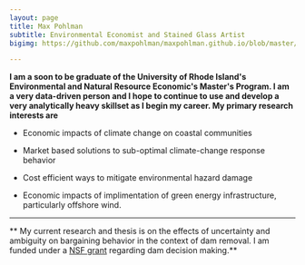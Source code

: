 ```yaml
---
layout: page
title: Max Pohlman
subtitle: Environmental Economist and Stained Glass Artist
bigimg: https://github.com/maxpohlman/maxpohlman.github.io/blob/master/img/stainedglass/waterlily.JPG?raw=true

---
```


**I am a soon to be graduate of the University of Rhode Island's Environmental and Natural Resource Economic's Master's Program.
I am a very data-driven person and I hope to continue to use and develop a very analytically heavy skillset as I begin my career.
 My primary research interests are**

* Economic impacts of climate change on coastal communities

* Market based solutions to sub-optimal climate-change response behavior

* Cost efficient ways to mitigate environmental hazard damage 

* Economic impacts of implimentation of green energy infrastructure, particularly offshore wind.

----

** My current research and thesis is on the effects of uncertainty and ambiguity
on bargaining behavior in the context of dam removal. I am funded under a [NSF grant](https://nsf.gov/awardsearch/showAward?AWD_ID=1539071)
regarding dam decision making.**

